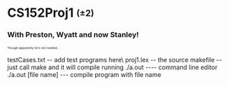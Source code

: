 # CS152Proj1 <sub><sup>(±2)</sub></sup>
### With Preston, Wyatt and now Stanley! 
<sub><sup><sub><sup> Though apparently he's not needed... </sub></sup></sub></sup>

testCases.txt -- add test programs here\\
proj1.lex -- the source
makefile -- just call make and it will compile
running
  ./a.out ---- command line editor
  ./a.out [file name] --- compile program with file name
